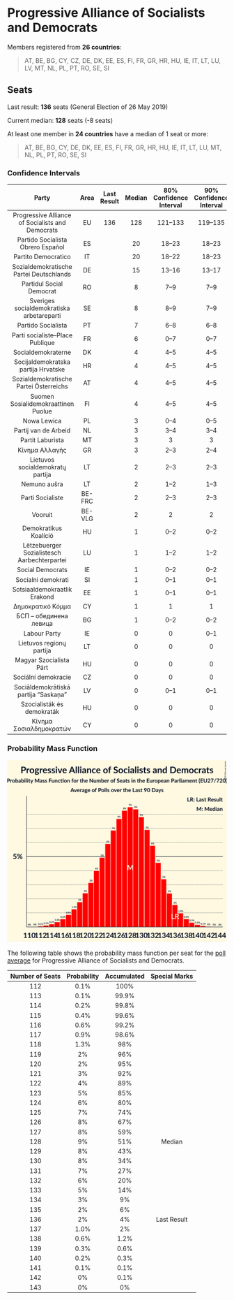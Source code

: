 # Progressive Alliance of Socialists and Democrats

Members registered from **26 countries**:

> AT, BE, BG, CY, CZ, DE, DK, EE, ES, FI, FR, GR, HR, HU, IE, IT, LT, LU, LV, MT, NL, PL, PT, RO, SE, SI

## Seats

Last result: **136** seats (General Election of 26 May 2019)

Current median: **128** seats (-8 seats)

At least one member in **24 countries** have a median of 1 seat or more:

> AT, BE, BG, CY, DE, DK, EE, ES, FI, FR, GR, HR, HU, IE, IT, LT, LU, MT, NL, PL, PT, RO, SE, SI

### Confidence Intervals

| Party | Area | Last Result | Median | 80% Confidence Interval | 90% Confidence Interval | 95% Confidence Interval | 99% Confidence Interval |
|:-----:|:----:|:-----------:|:------:|:-----------------------:|:-----------------------:|:-----------------------:|:-----------------------:|
| Progressive Alliance of Socialists and Democrats | EU | 136 | 128 | 121–133 | 119–135 | 118–136 | 115–139 |
| Partido Socialista Obrero Español | ES | | 20 | 18–23 | 18–23 | 17–24 | 17–24 |
| Partito Democratico | IT | | 20 | 18–22 | 18–23 | 17–23 | 16–25 |
| Sozialdemokratische Partei Deutschlands | DE | | 15 | 13–16 | 13–17 | 12–17 | 12–17 |
| Partidul Social Democrat | RO | | 8 | 7–9 | 7–9 | 7–9 | 7–9 |
| Sveriges socialdemokratiska arbetareparti | SE | | 8 | 8–9 | 7–9 | 7–9 | 7–9 |
| Partido Socialista | PT | | 7 | 6–8 | 6–8 | 6–8 | 5–8 |
| Parti socialiste–Place Publique | FR | | 6 | 0–7 | 0–7 | 0–8 | 0–8 |
| Socialdemokraterne | DK | | 4 | 4–5 | 4–5 | 4–5 | 4–5 |
| Socijaldemokratska partija Hrvatske | HR | | 4 | 4–5 | 4–5 | 3–5 | 3–5 |
| Sozialdemokratische Partei Österreichs | AT | | 4 | 4–5 | 4–5 | 4–5 | 4–5 |
| Suomen Sosialidemokraattinen Puolue | FI | | 4 | 4–5 | 4–5 | 4–5 | 4–5 |
| Nowa Lewica | PL | | 3 | 0–4 | 0–5 | 0–5 | 0–5 |
| Partij van de Arbeid | NL | | 3 | 3–4 | 3–4 | 3–4 | 3–4 |
| Partit Laburista | MT | | 3 | 3 | 3 | 3 | 3–4 |
| Κίνημα Αλλαγής | GR | | 3 | 2–3 | 2–4 | 2–4 | 2–4 |
| Lietuvos socialdemokratų partija | LT | | 2 | 2–3 | 2–3 | 2–3 | 2–3 |
| Nemuno aušra | LT | | 2 | 1–2 | 1–3 | 1–3 | 1–3 |
| Parti Socialiste | BE-FRC | | 2 | 2–3 | 2–3 | 2–3 | 2–3 |
| Vooruit | BE-VLG | | 2 | 2 | 2 | 1–2 | 1–2 |
| Demokratikus Koalíció | HU | | 1 | 0–2 | 0–2 | 0–2 | 0–2 |
| Lëtzebuerger Sozialistesch Aarbechterpartei | LU | | 1 | 1–2 | 1–2 | 1–2 | 1–2 |
| Social Democrats | IE | | 1 | 0–2 | 0–2 | 0–2 | 0–2 |
| Socialni demokrati | SI | | 1 | 0–1 | 0–1 | 0–1 | 0–1 |
| Sotsiaaldemokraatlik Erakond | EE | | 1 | 0–1 | 0–1 | 0–1 | 0–1 |
| Δημοκρατικό Κόμμα | CY | | 1 | 1 | 1 | 1 | 1 |
| БСП – обединена левица | BG | | 1 | 0–2 | 0–2 | 0–2 | 0–2 |
| Labour Party | IE | | 0 | 0 | 0–1 | 0–1 | 0–1 |
| Lietuvos regionų partija | LT | | 0 | 0 | 0 | 0 | 0 |
| Magyar Szocialista Párt | HU | | 0 | 0 | 0 | 0 | 0 |
| Sociální demokracie | CZ | | 0 | 0 | 0 | 0 | 0 |
| Sociāldemokrātiskā partija “Saskaņa” | LV | | 0 | 0–1 | 0–1 | 0–1 | 0–1 |
| Szocialisták és demokraták | HU | | 0 | 0 | 0 | 0 | 0 |
| Κίνημα Σοσιαλδημοκρατών | CY | | 0 | 0 | 0 | 0 | 0 |

### Probability Mass Function

![Graph with seats probability mass function not yet produced](average-2025-04-30-seats-pmf-progressiveallianceofsocialistsanddemocrats.png "Seats Probability Mass Function")

The following table shows the probability mass function per seat for the [poll average](average-2025-04-30.html) for Progressive Alliance of Socialists and Democrats.

| Number of Seats | Probability | Accumulated | Special Marks |
|:---------------:|:-----------:|:-----------:|:-------------:|
| 112 | 0.1% | 100% |  |
| 113 | 0.1% | 99.9% |  |
| 114 | 0.2% | 99.8% |  |
| 115 | 0.4% | 99.6% |  |
| 116 | 0.6% | 99.2% |  |
| 117 | 0.9% | 98.6% |  |
| 118 | 1.3% | 98% |  |
| 119 | 2% | 96% |  |
| 120 | 2% | 95% |  |
| 121 | 3% | 92% |  |
| 122 | 4% | 89% |  |
| 123 | 5% | 85% |  |
| 124 | 6% | 80% |  |
| 125 | 7% | 74% |  |
| 126 | 8% | 67% |  |
| 127 | 8% | 59% |  |
| 128 | 9% | 51% | Median |
| 129 | 8% | 43% |  |
| 130 | 8% | 34% |  |
| 131 | 7% | 27% |  |
| 132 | 6% | 20% |  |
| 133 | 5% | 14% |  |
| 134 | 3% | 9% |  |
| 135 | 2% | 6% |  |
| 136 | 2% | 4% | Last Result |
| 137 | 1.0% | 2% |  |
| 138 | 0.6% | 1.2% |  |
| 139 | 0.3% | 0.6% |  |
| 140 | 0.2% | 0.3% |  |
| 141 | 0.1% | 0.1% |  |
| 142 | 0% | 0.1% |  |
| 143 | 0% | 0% |  |



